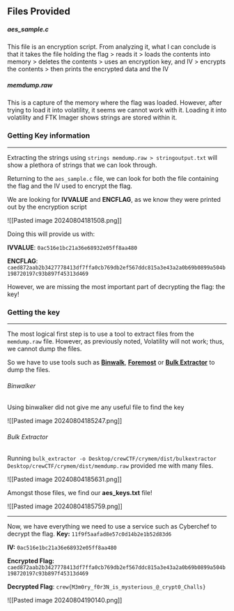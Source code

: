 ## Files Provided
##### **aes_sample.c**
This file is an encryption script. From analyzing it, what I can conclude is that it takes the file holding the flag > reads it > loads the contents into memory > deletes the contents > uses an encryption key, and IV >  encrypts the contents > then prints the encrypted data and the IV 

##### **memdump.raw** 
This is a capture of the memory where the flag was loaded. However, after trying to load it into volatility, it seems we cannot work with it. 
Loading it into volatility and FTK Imager shows strings are stored within it.


### Getting Key information 
----
Extracting the strings using  `strings memdump.raw > stringoutput.txt`
will show a plethora of strings that we can look through.

Returning to the `aes_sample.c` file, we can look for both the file containing the flag and the IV used to encrypt the flag.

We are looking for **IVVALUE** and **ENCFLAG**, as we know they were printed out by the encryption script


![[Pasted image 20240804181508.png]]


Doing this will provide us with:


**IVVALUE**: `0ac516e1bc21a36e68932e05ff8aa480`


**ENCFLAG**: `caed872aab2b3427778413df7ffa0cb769db2ef567ddc815a3e43a2a0b69b0899a504b198720197c93b897f45313d469`

However, we are missing the most important part of decrypting the flag: the key!


### Getting the key 
----
The most logical first step is to use a tool to extract files from the `memdump.raw` file. However, as previously noted, Volatility will not work; thus, we cannot dump the files. 

So we have to use tools such as [**Binwalk**](https://github.com/ReFirmLabs/binwalk), [**Foremost**](https://github.com/gerryamurphy/Foremost) or [**Bulk Extractor**](https://github.com/simsong/bulk_extractor) to dump the files.

###### Binwalker
Using binwalker did not give me any useful file to find the key


![[Pasted image 20240804185247.png]]

###### Bulk Extractor
Running `bulk_extractor -o Desktop/crewCTF/crymem/dist/bulkextractor Desktop/crewCTF/crymem/dist/memdump.raw` provided me with many files.


![[Pasted image 20240804185631.png]]

Amongst those files, we find our **aes_keys.txt** file!


![[Pasted image 20240804185759.png]]

----
Now, we have everything we need to use a service such as Cyberchef to decrypt the flag.
**Key:** `11f9f5aafad8e57c0d14b2e1b52d83d6`


**IV:** `0ac516e1bc21a36e68932e05ff8aa480` 


**Encrypted Flag:** `caed872aab2b3427778413df7ffa0cb769db2ef567ddc815a3e43a2a0b69b0899a504b198720197c93b897f45313d469`


**Decrypted Flag**: `crew{M3m0ry_f0r3N_is_mysterious_@_crypt0_Challs}`


![[Pasted image 20240804190140.png]]

